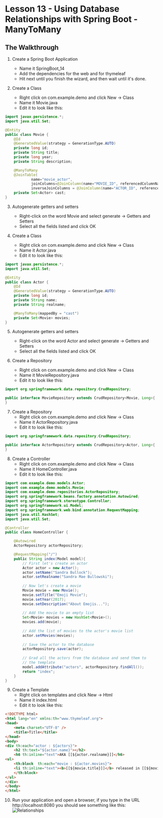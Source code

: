 # Lesson 13 - Using Database Relationships with Spring Boot - ManyToMany 
## The Walkthrough 

1. Create a Spring Boot Application 
	* Name it SpringBoot_14 
	* Add the dependencies for the web and for thymeleaf 
	* Hit next until you finish the wizard, and then wait until it's done.    

2. Create a Class
	* Right click on com.example.demo and click New -> Class
	* Name it Movie.java
	* Edit it to look like this:
```java
import javax.persistence.*;
import java.util.Set;

@Entity
public class Movie {
    @Id
    @GeneratedValue(strategy = GenerationType.AUTO)
    private long id;
    private String title;
    private long year;
    private String description;

    @ManyToMany
    @JoinTable(
            name="movie_actor",
            joinColumns=@JoinColumn(name="MOVIE_ID", referencedColumnName = "ID"),
            inverseJoinColumns = @JoinColumn(name="ACTOR_ID", referencedColumnName = "ID"))
    private Set<Actor> cast;
}
```

3. Autogenerate getters and setters
	* Right-click on the word Movie and select generate -> Getters and Setters
	* Select all the fields listed and click OK

4. Create a Class
	* Right click on com.example.demo and click New -> Class
	* Name it Actor.java
	* Edit it to look like this:
```java
import javax.persistence.*;
import java.util.Set;

@Entity
public class Actor {
    @Id
    @GeneratedValue(strategy = GenerationType.AUTO)
    private long id;
    private String name;
    private String realname;

    @ManyToMany(mappedBy = "cast")
    private Set<Movie> movies;
}
```

5. Autogenerate getters and setters
	* Right-click on the word Actor and select generate -> Getters and Setters
	* Select all the fields listed and click OK

6. Create a Repository
	* Right click on com.example.demo and click New -> Class
	* Name it MovieRepository.java
	* Edit it to look like this:
```java
import org.springframework.data.repository.CrudRepository;

public interface MovieRepository extends CrudRepository<Movie, Long>{
}
```

7. Create a Repository
	* Right click on com.example.demo and click New -> Class
	* Name it ActorRepository.java
	* Edit it to look like this:
```java
import org.springframework.data.repository.CrudRepository;

public interface ActorRepository extends CrudRepository<Actor, Long>{
}
```

8. Create a Controller 
	* Right click on com.example.demo and click New -> Class 
	* Name it HomeController.java 
	* Edit it to look like this: 
``` java
import com.example.demo.models.Actor;
import com.example.demo.models.Movie;
import com.example.demo.repositories.ActorRepository;
import org.springframework.beans.factory.annotation.Autowired;
import org.springframework.stereotype.Controller;
import org.springframework.ui.Model;
import org.springframework.web.bind.annotation.RequestMapping;
import java.util.HashSet;
import java.util.Set;

@Controller
public class HomeController {

    @Autowired
    ActorRepository actorRepository;

    @RequestMapping("/")
    public String index(Model model){
        // First let's create an actor
        Actor actor = new Actor();
        actor.setName("Sandra Bullock");
        actor.setRealname("Sandra Mae Bullowski");
        
        // Now let's create a movie
        Movie movie = new Movie();
        movie.setTitle("Emoji Movie");
        movie.setYear(2017);
        movie.setDescription("About Emojis...");
        
        // Add the movie to an empty list
        Set<Movie> movies = new HashSet<Movie>();
        movies.add(movie);
        
        // Add the list of movies to the actor's movie list
        actor.setMovies(movies);
        
        // Save the actor to the database
        actorRepository.save(actor);
        
        // Grad all the actors from the database and send them to 
        // the template
        model.addAttribute("actors", actorRepository.findAll());
        return "index";
    }
}
```

9. Create a Template 
  	* Right click on templates and click New -> Html 
	* Name it index.html 
	* Edit it to look like this: 
```html
<!DOCTYPE html>
<html lang="en" xmlns:th="www.thymeleaf.org">
<head>
    <meta charset="UTF-8" />
    <title>Title</title>
</head>
<body>
<div th:each="actor : ${actors}">
    <h2 th:text="${actor.name}"></h2>
    <h6 th:inline="text">AKA [[${actor.realname}]]</h6>
<ul>
    <th:block  th:each="movie : ${actor.movies}">
    <li th:inline="text"><b>[[${movie.title}]]</b> released in [[${movie.year}]].</li>
    </th:block>
</ul>
</div>
</body>
</html>
```

10. Run your application and open a browser, if you type in the URL http://localhost:8080 you should see something like this: 
![Relationships](https://github.com/ajhenley/unofficialguides/blob/master/IntroToSpringBoot/img/Lesson13.png)


